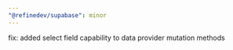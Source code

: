 ```yaml
---
"@refinedev/supabase": minor
---
```


fix: added select field capability to data provider mutation methods

